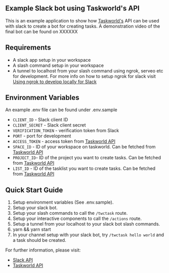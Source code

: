 ## Example Slack bot using Taskworld's API
This is an example application to show how [Taskworld's](https://api.taskworld.com) API can be used with slack to create a bot for creating tasks. 
A demonstration video of the final bot can be found on XXXXXX

## Requirements
- A slack app setup in your workspace
- A slash command setup in your workspace
- A tunnel to localhost from your slash command using ngrok, serveo etc for development. For more info on how to setup ngrok for slack visit [Using ngrok to develop locally for Slack](https://api.slack.com/tutorials/tunneling-with-ngrok)



## Environment Variables
An example .env file can be found under .env.sample

- `CLIENT_ID` - Slack client ID
- `CLIENT_SECRET` - Slack client secret
- `VERIFICATION_TOKEN` - verification token from Slack
- `PORT` - port for development
- `ACCESS_TOKEN` - access token from [Taskworld API](https://api.taskworld.com)
- `SPACE_ID` - ID of your workspace on taskworld. Can be fetched from [Taskworld API](https://api.taskworld.com)
- `PROJECT_ID`- ID of the project you want to create tasks. Can be fetched from [Taskworld API](https://api.taskworld.com)
- `LIST_ID` - ID of the tasklist you want to create tasks. Can be fetched from [Taskworld API](https://api.taskworld.com)


## Quick Start Guide
1. Setup environment variables (See .env.sample).
2. Setup your slack bot.
3. Setup your slash commands to call the `/twctask` route.
4. Setup your interactive components to call the `/actions` route.
3. Setup a tunnel from your localhost to your slack bot slash commands.
4. yarn && yarn start
5. In your channel setup with your slack bot, try `/twctask hello world` and a task should be created.

For further information, please visit: 
- [Slack API](https://api.slack.com/)
- [Taskworld API](https://api.taskworld.com/)